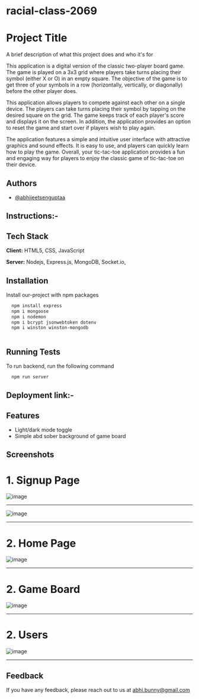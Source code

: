 # racial-class-2069

# Project Title

A brief description of what this project does and who it's for

This application is a digital version of the classic two-player board game. The game is played on a 3x3 grid where players take turns placing their symbol (either X or O) in an empty square. The objective of the game is to get three of your symbols in a row (horizontally, vertically, or diagonally) before the other player does.

This application allows players to compete against each other on a single device. The players can take turns placing their symbol by tapping on the desired square on the grid. The game keeps track of each player's score and displays it on the screen. In addition, the application provides an option to reset the game and start over if players wish to play again.

The application features a simple and intuitive user interface with attractive graphics and sound effects. It is easy to use, and players can quickly learn how to play the game. Overall, your tic-tac-toe application provides a fun and engaging way for players to enjoy the classic game of tic-tac-toe on their device.


## Authors

- [@abhijeetsenguptaa](https://www.github.com/abhijeetsenguptaa)

## Instructions:-




## Tech Stack

**Client:** HTML5, CSS, JavaScript

**Server:** Nodejs, Express.js, MongoDB, Socket.io, 


## Installation

Install our-project with npm packages

```bash
  npm install express
  npm i mongoose
  npm i nodemon
  npm i bcrypt jsonwebtoken dotenv 
  npm i winston winston-mongodb
  
```
    
## Running Tests

To run backend, run the following command

```bash
  npm run server
```


## Deployment link:- 

## Features

- Light/dark mode toggle
- Simple abd sober background of game board

## Screenshots

<h1>1.  Signup Page  </h1>

![image](https://files.slack.com/files-tmb/T04QPUTU2FQ-F0523EE43RN-91c5491d83/screenshot__431__720.png)
     <hr>

![image](https://files.slack.com/files-tmb/T04QPUTU2FQ-F051SCG4Q8H-e0ca506048/screenshot__432__720.png)
     <hr>


<h1>2.  Home Page  </h1>

![image](https://files.slack.com/files-tmb/T04QPUTU2FQ-F0523EE7X4Y-9a1f8f1076/screenshot__433__720.png)
     <hr>

<h1>2.  Game Board  </h1>  

![image](https://files.slack.com/files-tmb/T04QPUTU2FQ-F0523EEA140-e9f7a394fc/screenshot__434__720.png)
     <hr>

<h1>2.  Users  </h1> 

![image](https://files.slack.com/files-tmb/T04QPUTU2FQ-F051DKW7X27-de271d5041/screenshot__435__720.png)
     <hr>


## Feedback

If you have any feedback, please reach out to us at abhi.bunny@gmail.com




